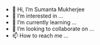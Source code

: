 - 👋 Hi, I’m Sumanta Mukherjee
- 👀 I’m interested in ...
- 🌱 I’m currently learning ...
- 💞️ I’m looking to collaborate on ...
- 📫 How to reach me ...

<!---
sumantamuk/sumantamuk is a ✨ special ✨ repository because its `README.md` (this file) appears on your GitHub profile.
You can click the Preview link to take a look at your changes.
--->
